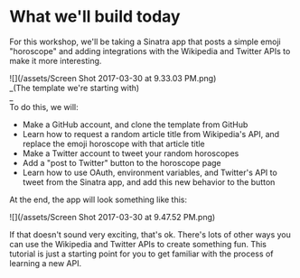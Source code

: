 # What we'll build today

For this workshop, we'll be taking a Sinatra app that posts a simple emoji "horoscope" and adding integrations with the Wikipedia and Twitter APIs to make it more interesting.

![](/assets/Screen Shot 2017-03-30 at 9.33.03 PM.png)  
_\(The template we're starting with\)    
_  
To do this, we will:

* Make a GitHub account, and clone the template from GitHub
* Learn how to request a random article title from Wikipedia's API, and replace the emoji horoscope with that article title
* Make a Twitter account to tweet your random horoscopes
* Add a "post to Twitter" button to the horoscope page
* Learn how to use OAuth, environment variables, and Twitter's API to tweet from the Sinatra app, and add this new behavior to the button

At the end, the app will look something like this:

![](/assets/Screen Shot 2017-03-30 at 9.47.52 PM.png)

If that doesn't sound very exciting, that's ok. There's lots of other ways you can use the Wikipedia and Twitter APIs to create something fun. This tutorial is just a starting point for you to get familiar with the process of learning a new API.


